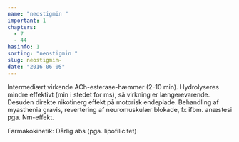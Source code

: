 ```yaml
---
name: "neostigmin "
important: 1
chapters:  
  - 7 
  - 44
hasinfo: 1
sorting: "neostigmin "
slug: neostigmin-
date: "2016-06-05"
---
```


Intermediært virkende ACh-esterase-hæmmer (2-10 min). Hydrolyseres mindre effektivt (min i stedet for ms), så virkning er længerevarende. Desuden direkte nikotinerg effekt på motorisk endeplade. Behandling af myasthenia gravis, revertering af neuromuskulær blokade, fx ifbm. anæstesi pga. Nm-effekt.

Farmakokinetik: Dårlig abs (pga. lipofilicitet)
